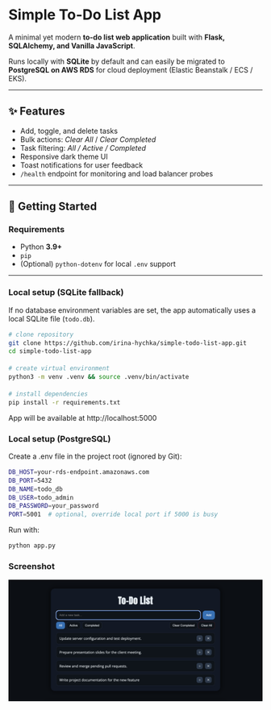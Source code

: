 # Simple To-Do List App

A minimal yet modern **to-do list web application** built with **Flask, SQLAlchemy, and Vanilla JavaScript**.

Runs locally with **SQLite** by default and can easily be migrated to **PostgreSQL on AWS RDS** for cloud deployment (Elastic Beanstalk / ECS / EKS).

---

## ✨ Features
- Add, toggle, and delete tasks
- Bulk actions: *Clear All* / *Clear Completed*
- Task filtering: *All / Active / Completed*
- Responsive dark theme UI
- Toast notifications for user feedback
- `/health` endpoint for monitoring and load balancer probes

---

## 🚀 Getting Started

### Requirements
- Python **3.9+**
- `pip`
- (Optional) `python-dotenv` for local `.env` support

---

### Local setup (SQLite fallback)
If no database environment variables are set, the app automatically uses a local SQLite file (`todo.db`).

```bash
# clone repository
git clone https://github.com/irina-hychka/simple-todo-list-app.git
cd simple-todo-list-app

# create virtual environment
python3 -m venv .venv && source .venv/bin/activate

# install dependencies
pip install -r requirements.txt
```

App will be available at http://localhost:5000

### Local setup (PostgreSQL)

Create a .env file in the project root (ignored by Git):

```bash
DB_HOST=your-rds-endpoint.amazonaws.com
DB_PORT=5432
DB_NAME=todo_db
DB_USER=todo_admin
DB_PASSWORD=your_password
PORT=5001  # optional, override local port if 5000 is busy
```

Run with:

```bash
python app.py
```

### Screenshot
![App screenshot](screenshots/app-screenshot.png)